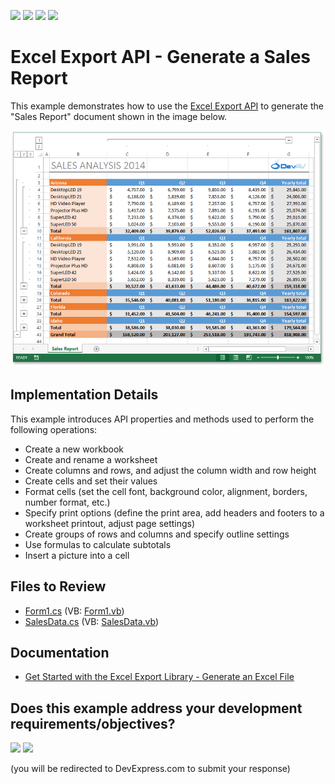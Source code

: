 <!-- default badges list -->
![](https://img.shields.io/endpoint?url=https://codecentral.devexpress.com/api/v1/VersionRange/128613267/15.1.3%2B)
[![](https://img.shields.io/badge/Open_in_DevExpress_Support_Center-FF7200?style=flat-square&logo=DevExpress&logoColor=white)](https://supportcenter.devexpress.com/ticket/details/T251810)
[![](https://img.shields.io/badge/📖_How_to_use_DevExpress_Examples-e9f6fc?style=flat-square)](https://docs.devexpress.com/GeneralInformation/403183)
[![](https://img.shields.io/badge/💬_Leave_Feedback-feecdd?style=flat-square)](#does-this-example-address-your-development-requirementsobjectives)
<!-- default badges end -->

# Excel Export API -  Generate a Sales Report

This example demonstrates how to use the [Excel Export API](https://docs.devexpress.com/OfficeFileAPI/114031/excel-export-library) to generate the "Sales Report" document shown in the image below.

![image](./media/a931e138-0b84-11e5-80bf-00155d62480c.png)

## Implementation Details

This example introduces API properties and methods used to perform the following operations:

* Create a new workbook
* Create and rename a worksheet
* Create columns and rows, and adjust the column width and row height
* Create cells and set their values
* Format cells (set the cell font, background color, alignment, borders, number format, etc.)
* Specify print options (define the print area, add headers and footers to a worksheet printout, adjust page settings)
* Create groups of rows and columns and specify outline settings
* Use formulas to calculate subtotals
* Insert a picture into a cell

## Files to Review

* [Form1.cs](./CS/XLExportExampleSalesReport/Form1.cs) (VB: [Form1.vb](./VB/XLExportExampleSalesReport/Form1.vb))
* [SalesData.cs](./CS/XLExportExampleSalesReport/SalesData.cs) (VB: [SalesData.vb](./VB/XLExportExampleSalesReport/SalesData.vb))

## Documentation

* [Get Started with the Excel Export Library - Generate an Excel File](https://docs.devexpress.com/OfficeFileAPI/114032/excel-export-library/getting-started)
<!-- feedback -->
## Does this example address your development requirements/objectives?

[<img src="https://www.devexpress.com/support/examples/i/yes-button.svg"/>](https://www.devexpress.com/support/examples/survey.xml?utm_source=github&utm_campaign=excel-export-library-generate-sales-report&~~~was_helpful=yes) [<img src="https://www.devexpress.com/support/examples/i/no-button.svg"/>](https://www.devexpress.com/support/examples/survey.xml?utm_source=github&utm_campaign=excel-export-library-generate-sales-report&~~~was_helpful=no)

(you will be redirected to DevExpress.com to submit your response)
<!-- feedback end -->
